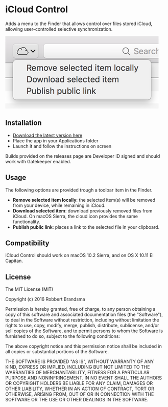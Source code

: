 # iCloud Control

Adds a menu to the Finder that allows control over files stored iCloud, allowing user-controlled selective synchronization.

![](Docs/screenshot.png)

## Installation

- [Download the latest version here](https://github.com/Obbut/iCloud-Control/releases/download/1.0.0/iCloud-Control.zip)
- Place the app in your Applications folder
- Launch it and follow the instructions on screen

Builds provided on the releases page are Developer ID signed and should work with Gatekeeper enabled.

## Usage

The following options are provided trough a toolbar item in the Finder.

- **Remove selected item locally**: the selected item(s) will be removed from your device, while remaining in iCloud.
- **Download selected item**: download previously removed files from iCloud. On macOS Sierra, the cloud icon provides the same functionality.
- **Publish public link**: places a link to the selected file in your clipboard.

## Compatibility

iCloud Control should work on macOS 10.2 Sierra, and on OS X 10.11 El Capitan.

## License

The MIT License (MIT)

Copyright (c) 2016 Robbert Brandsma

Permission is hereby granted, free of charge, to any person obtaining a copy of this software and associated documentation files (the "Software"), to deal in the Software without restriction, including without limitation the rights to use, copy, modify, merge, publish, distribute, sublicense, and/or sell copies of the Software, and to permit persons to whom the Software is furnished to do so, subject to the following conditions:

The above copyright notice and this permission notice shall be included in all copies or substantial portions of the Software.

THE SOFTWARE IS PROVIDED "AS IS", WITHOUT WARRANTY OF ANY KIND, EXPRESS OR IMPLIED, INCLUDING BUT NOT LIMITED TO THE WARRANTIES OF MERCHANTABILITY, FITNESS FOR A PARTICULAR PURPOSE AND NONINFRINGEMENT. IN NO EVENT SHALL THE AUTHORS OR COPYRIGHT HOLDERS BE LIABLE FOR ANY CLAIM, DAMAGES OR OTHER LIABILITY, WHETHER IN AN ACTION OF CONTRACT, TORT OR OTHERWISE, ARISING FROM, OUT OF OR IN CONNECTION WITH THE SOFTWARE OR THE USE OR OTHER DEALINGS IN THE SOFTWARE.
